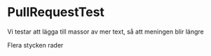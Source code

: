 # PullRequestTest

Vi testar att lägga till massor av mer text, så att meningen blir längre

Flera stycken rader